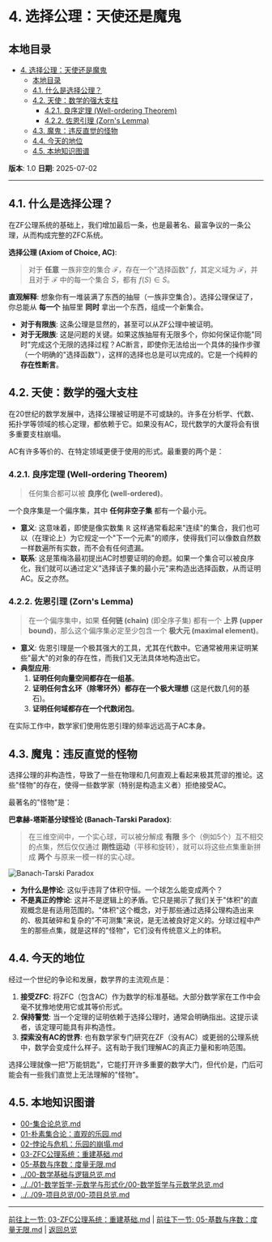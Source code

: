 # 4. 选择公理：天使还是魔鬼

## 本地目录

- [4. 选择公理：天使还是魔鬼](#4-选择公理天使还是魔鬼)
  - [本地目录](#本地目录)
  - [4.1. 什么是选择公理？](#41-什么是选择公理)
  - [4.2. 天使：数学的强大支柱](#42-天使数学的强大支柱)
    - [4.2.1. 良序定理 (Well-ordering Theorem)](#421-良序定理-well-ordering-theorem)
    - [4.2.2. 佐恩引理 (Zorn's Lemma)](#422-佐恩引理-zorns-lemma)
  - [4.3. 魔鬼：违反直觉的怪物](#43-魔鬼违反直觉的怪物)
  - [4.4. 今天的地位](#44-今天的地位)
  - [4.5. 本地知识图谱](#45-本地知识图谱)

**版本**: 1.0
**日期**: 2025-07-02

---

## 4.1. 什么是选择公理？

在ZF公理系统的基础上，我们增加最后一条，也是最著名、最富争议的一条公理，从而构成完整的ZFC系统。

**选择公理 (Axiom of Choice, AC)**:
> 对于 **任意** 一族非空的集合 $\mathcal{F}$，存在一个"选择函数" $f$，其定义域为 $\mathcal{F}$，并且对于 $\mathcal{F}$ 中的每一个集合 $S$，都有 $f(S) \in S$。

**直观解释**:
想象你有一堆装满了东西的抽屉（一族非空集合）。选择公理保证了，你总能从 **每一个** 抽屉里 **同时** 拿出一个东西，组成一个新集合。

- **对于有限族**: 这条公理是显然的，甚至可以从ZF公理中被证明。
- **对于无限族**: 这是问题的关键。如果这族抽屉有无限多个，你如何保证你能"同时"完成这个无限的选择过程？AC断言，即使你无法给出一个具体的操作步骤（一个明确的"选择函数"），这样的选择也总是可以完成的。它是一个纯粹的 **存在性断言**。

## 4.2. 天使：数学的强大支柱

在20世纪的数学发展中，选择公理被证明是不可或缺的。许多在分析学、代数、拓扑学等领域的核心定理，都依赖于它。如果没有AC，现代数学的大厦将会有很多重要支柱崩塌。

AC有许多等价的、在特定领域更便于使用的形式。最重要的两个是：

### 4.2.1. 良序定理 (Well-ordering Theorem)
>
> 任何集合都可以被 **良序化 (well-ordered)**。

一个良序集是一个偏序集，其中 **任何非空子集** 都有一个最小元。

- **意义**: 这意味着，即使是像实数集 $\mathbb{R}$ 这样通常看起来"连续"的集合，我们也可以（在理论上）为它规定一个"下一个元素"的顺序，使得我们可以像数自然数一样数遍所有实数，而不会有任何遗漏。
- **联系**: 这是策梅洛最初提出AC时想要证明的命题。如果一个集合可以被良序化，我们就可以通过定义"选择该子集的最小元"来构造出选择函数，从而证明AC。反之亦然。

### 4.2.2. 佐恩引理 (Zorn's Lemma)
>
> 在一个偏序集中，如果 **任何链 (chain)** (即全序子集) 都有一个 **上界 (upper bound)**，那么这个偏序集必定至少包含一个 **极大元 (maximal element)**。

- **意义**: 佐恩引理是一个极其强大的工具，尤其在代数中。它通常被用来证明某些"最大"的对象的存在性，而我们又无法具体地构造出它。
- **典型应用**:
    1. **证明任何向量空间都存在一组基**。
    2. **证明任何含幺环（除零环外）都存在一个极大理想** (这是代数几何的基石)。
    3. **证明任何域都存在一个代数闭包**。

在实际工作中，数学家们使用佐恩引理的频率远远高于AC本身。

## 4.3. 魔鬼：违反直觉的怪物

选择公理的非构造性，导致了一些在物理和几何直观上看起来极其荒谬的推论。这些"怪物"的存在，使得一些数学家（特别是构造主义者）拒绝接受AC。

最著名的"怪物"是：

**巴拿赫-塔斯基分球怪论 (Banach-Tarski Paradox)**:
> 在三维空间中，一个实心球，可以被分解成 **有限** 多个（例如5个）互不相交的点集，然后仅仅通过 **刚性运动**（平移和旋转），就可以将这些点集重新拼成 **两个** 与原来一模一样的实心球。

![Banach-Tarski Paradox](https://upload.wikimedia.org/wikipedia/commons/thumb/3/30/Banach-Tarski_decomposition.svg/300px-Banach-Tarski_decomposition.svg.png)

- **为什么是悖论**: 这似乎违背了体积守恒。一个球怎么能变成两个？
- **不是真正的悖论**: 这并不是逻辑上的矛盾。它只是揭示了我们关于"体积"的直观概念是有适用范围的。"体积"这个概念，对于那些通过选择公理构造出来的、极其破碎和复杂的"不可测集"来说，是无法被良好定义的。分球过程中产生的那些点集，就是这样的"怪物"，它们没有传统意义上的体积。

## 4.4. 今天的地位

经过一个世纪的争论和发展，数学界的主流观点是：

1. **接受ZFC**: 将ZFC（包含AC）作为数学的标准基础。大部分数学家在工作中会毫不犹豫地使用它或其等价形式。
2. **保持警觉**: 当一个定理的证明依赖于选择公理时，通常会明确指出。这提示读者，该定理可能具有非构造性。
3. **探索没有AC的世界**: 也有数学家专门研究在ZF（没有AC）或更弱的公理系统中，数学会变成什么样子。这有助于我们理解AC的真正力量和影响范围。

选择公理就像一把"万能钥匙"，它能打开许多重要的数学大门，但代价是，门后可能会有一些我们直觉上无法理解的"怪物"。

## 4.5. 本地知识图谱

- [00-集合论总览.md](./00-集合论总览.md)
- [01-朴素集合论：直观的乐园.md](./01-朴素集合论：直观的乐园.md)
- [02-悖论与危机：乐园的崩塌.md](./02-悖论与危机：乐园的崩塌.md)
- [03-ZFC公理系统：重建基础.md](./03-ZFC公理系统：重建基础.md)
- [05-基数与序数：度量无限.md](./05-基数与序数：度量无限.md)
- [../00-数学基础与逻辑总览.md](../00-数学基础与逻辑总览.md)
- [../../01-数学哲学-元数学与形式化/00-数学哲学与元数学总览.md](../../01-数学哲学-元数学与形式化/00-数学哲学与元数学总览.md)
- [../../09-项目总览/00-项目总览.md](../../09-项目总览/00-项目总览.md)

---
[前往上一节: 03-ZFC公理系统：重建基础.md](./03-ZFC公理系统：重建基础.md) | [前往下一节: 05-基数与序数：度量无限.md](./05-基数与序数：度量无限.md) | [返回总览](./00-集合论总览.md)
